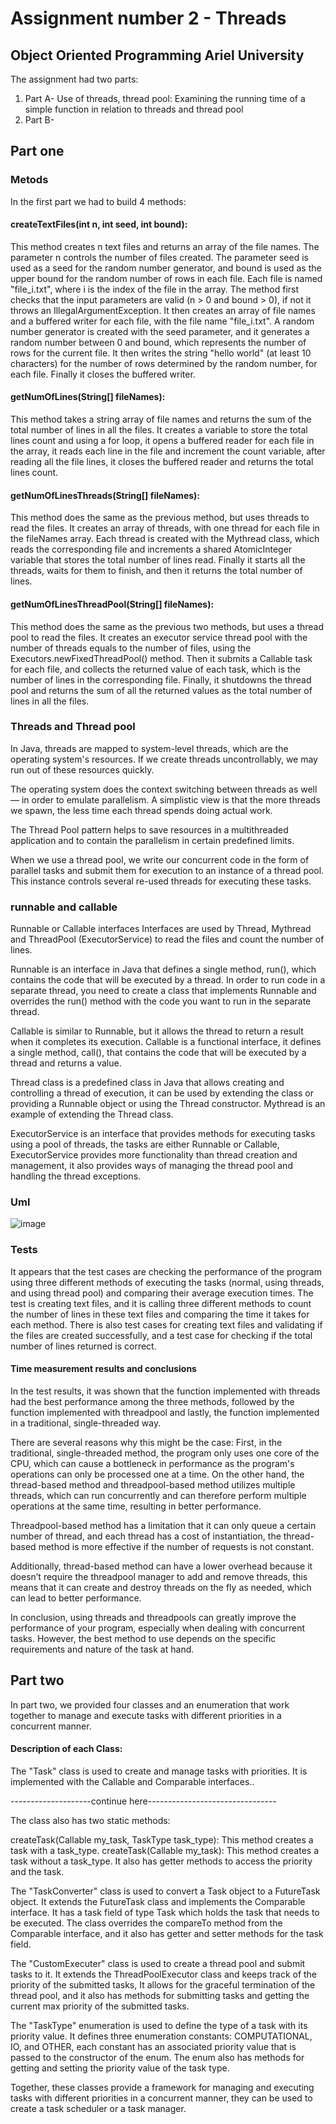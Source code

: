 

# Assignment number 2 - Threads
## Object Oriented Programming Ariel University

The assignment had two parts:
1. Part A- Use of threads, thread pool: Examining the running time of a simple function in relation to threads and thread pool
2. Part B- 

## Part one

### Metods
In the first part we had to build 4 methods:

#### createTextFiles(int n, int seed, int bound):
This method creates n text files and returns an array of the file names. The parameter n controls the number of files created. The parameter seed is used as a seed for the random number generator, and bound is used as the upper bound for the random number of rows in each file. Each file is named "file_i.txt", where i is the index of the file in the array.
The method first checks that the input parameters are valid (n > 0 and bound > 0), if not it throws an IllegalArgumentException.
It then creates an array of file names and a buffered writer for each file, with the file name "file_i.txt".
A random number generator is created with the seed parameter, and it generates a random number between 0 and bound, which represents the number of rows for the current file.
It then writes the string "hello world" (at least 10 characters) for the number of rows determined by the random number, for each file.
Finally it closes the buffered writer.

#### getNumOfLines(String[] fileNames):
This method takes a string array of file names and returns the sum of the total number of lines in all the files.
It creates a variable to store the total lines count and using a for loop, it opens a buffered reader for each file in the array, it reads each line in the file and increment the count variable, after reading all the file lines, it closes the buffered reader and returns the total lines count.

#### getNumOfLinesThreads(String[] fileNames):
This method does the same as the previous method, but uses threads to read the files.
It creates an array of threads, with one thread for each file in the fileNames array.
Each thread is created with the Mythread class, which reads the corresponding file and increments a shared AtomicInteger variable that stores the total number of lines read.
Finally it starts all the threads, waits for them to finish, and then it returns the total number of lines.

#### getNumOfLinesThreadPool(String[] fileNames):
This method does the same as the previous two methods, but uses a thread pool to read the files.
It creates an executor service thread pool with the number of threads equals to the number of files, using the Executors.newFixedThreadPool() method.
Then it submits a Callable task for each file, and collects the returned value of each task, which is the number of lines in the corresponding file.
Finally, it shutdowns the thread pool and returns the sum of all the returned values as the total number of lines in all the files.

### Threads and Thread pool
In Java, threads are mapped to system-level threads, which are the operating system's resources. If we create threads uncontrollably, we may run out of these resources quickly.

The operating system does the context switching between threads as well — in order to emulate parallelism. A simplistic view is that the more threads we spawn, the less time each thread spends doing actual work.

The Thread Pool pattern helps to save resources in a multithreaded application and to contain the parallelism in certain predefined limits.

When we use a thread pool, we write our concurrent code in the form of parallel tasks and submit them for execution to an instance of a thread pool. This instance controls several re-used threads for executing these tasks.

### runnable and callable
Runnable or Callable interfaces Interfaces are used by Thread, Mythread and ThreadPool (ExecutorService) to read the files and count the number of lines.

Runnable is an interface in Java that defines a single method, run(), which contains the code that will be executed by a thread. In order to run code in a separate thread, you need to create a class that implements Runnable and overrides the run() method with the code you want to run in the separate thread.

Callable is similar to Runnable, but it allows the thread to return a result when it completes its execution. Callable is a functional interface, it defines a single method, call(), that contains the code that will be executed by a thread and returns a value.

Thread class is a predefined class in Java that allows creating and controlling a thread of execution, it can be used by extending the class or providing a Runnable object or using the Thread constructor. Mythread is an example of extending the Thread class.

ExecutorService is an interface that provides methods for executing tasks using a pool of threads, the tasks are either Runnable or Callable, ExecutorService provides more functionality than thread creation and management, it also provides ways of managing the thread pool and handling the thread exceptions.

### Uml
![image](https://user-images.githubusercontent.com/95377680/211951214-e24f3412-486d-4d68-887e-606a9037038a.png)

### Tests

It appears that the test cases are checking the performance of the program using three different methods of executing the tasks (normal, using threads, and using thread pool) and comparing their average execution times. The test is creating text files, and it is calling three different methods to count the number of lines in these text files and comparing the time it takes for each method. There is also test cases for creating text files and validating if the files are created successfully, and a test case for checking if the total number of lines returned is correct.

#### Time measurement results and conclusions

In the test results, it was shown that the function implemented with threads had the best performance among the three methods, followed by the function implemented with threadpool and lastly, the function implemented in a traditional, single-threaded way.

There are several reasons why this might be the case:
First, in the traditional, single-threaded method, the program only uses one core of the CPU, which can cause a bottleneck in performance as the program's operations can only be processed one at a time.
On the other hand, the thread-based method and threadpool-based method utilizes multiple threads, which can run concurrently and can therefore perform multiple operations at the same time, resulting in better performance.

Threadpool-based method has a limitation that it can only queue a certain number of thread, and each thread has a cost of instantiation, the thread-based method is more effective if the number of requests is not constant.

Additionally, thread-based method can have a lower overhead because it doesn’t require the threadpool manager to add and remove threads, this means that it can create and destroy threads on the fly as needed, which can lead to better performance.

In conclusion, using threads and threadpools can greatly improve the performance of your program, especially when dealing with concurrent tasks. However, the best method to use depends on the specific requirements and nature of the task at hand.


## Part two

In part two, we provided four classes and an enumeration that work together to manage and execute tasks with different priorities in a concurrent manner.

#### Description of each Class:
The "Task" class is used to create and manage tasks with priorities. It is implemented with the Callable and Comparable interfaces..

--------------------continue here--------------------------------

The class also has two static methods:

createTask(Callable my_task, TaskType task_type): This method creates a task with a task_type.
createTask(Callable my_task): This method creates a task without a task_type.
It also has getter methods to access the priority and the task.

The "TaskConverter" class is used to convert a Task<T> object to a FutureTask<T> object. It extends the FutureTask class and implements the Comparable interface. It has a task field of type Task<T> which holds the task that needs to be executed. The class overrides the compareTo method from the Comparable interface, and it also has getter and setter methods for the task field.

The "CustomExecuter" class is used to create a thread pool and submit tasks to it. It extends the ThreadPoolExecutor class and keeps track of the priority of the submitted tasks, It allows for the graceful termination of the thread pool, and it also has methods for submitting tasks and getting the current max priority of the submitted tasks.

The "TaskType" enumeration is used to define the type of a task with its priority value. It defines three enumeration constants: COMPUTATIONAL, IO, and OTHER, each constant has an associated priority value that is passed to the constructor of the enum. The enum also has methods for getting and setting the priority value of the task type.

Together, these classes provide a framework for managing and executing tasks with different priorities in a concurrent manner, they can be used to create a task scheduler or a task manager.
